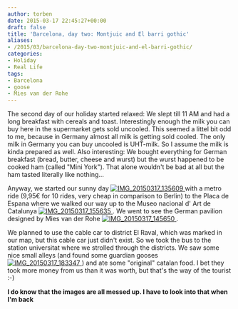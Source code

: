 ```yaml
---
author: torben
date: 2015-03-17 22:45:27+00:00
draft: false
title: 'Barcelona, day two: Montjuic and El barri gothic'
aliases: 
- /2015/03/barcelona-day-two-montjuic-and-el-barri-gothic/
categories:
- Holiday
- Real Life
tags:
- Barcelona
- goose
- Mies van der Rohe
---
```


The second day of our holiday started relaxed: We slept till 11 AM and had a long breakfast with cereals and toast. Interestingly enough the milk you can buy here in the supermarket gets sold uncooled. This seemed a littel bit odd to me, because in Germany almost all milk is getting sold cooled. The only milk in Germany you can buy uncooled is UHT-milk. So I assume the milk is kinda prepared as well. Also interesting: We bought everything for German breakfast (bread, butter, cheese and wurst) but the wurst happened to be cooked ham (called "Mini York"). That alone wouldn't be bad at all but the ham tasted literally like nothing...

Anyway, we started our sunny day [![IMG_20150317_135609](/images/2015-03-17-barcelona-day-two-montjuic-and-el-barri-gothic/IMG_20150317_135609-300x225.jpg)
](/images/2015-03-17-barcelona-day-two-montjuic-and-el-barri-gothic/IMG_20150317_135609.jpg) with a metro ride (9,95€ for 10 rides, very cheap in comparison to Berlin) to the Placa de Espana where we walked our way up to the Museo nacional d' Art de Catalunya [![IMG_20150317_155635](/images/2015-03-17-barcelona-day-two-montjuic-and-el-barri-gothic/IMG_20150317_155635-300x225.jpg)
](/images/2015-03-17-barcelona-day-two-montjuic-and-el-barri-gothic/IMG_20150317_155635.jpg). We went to see the German pavilion designed by Mies van der Rohe [![IMG_20150317_145650](/images/2015-03-17-barcelona-day-two-montjuic-and-el-barri-gothic/IMG_20150317_145650-300x225.jpg)
](/images/2015-03-17-barcelona-day-two-montjuic-and-el-barri-gothic/IMG_20150317_145650.jpg).

We planned to use the cable car to district El Raval, which was marked in our map, but this cable car just didn't exist. So we took the bus to the station universitat where we strolled through the districts. We saw some nice small alleys (and found some guardian gooses [![IMG_20150317_183347](/images/2015-03-17-barcelona-day-two-montjuic-and-el-barri-gothic/IMG_20150317_183347-300x225.jpg)
](/images/2015-03-17-barcelona-day-two-montjuic-and-el-barri-gothic/IMG_20150317_183347.jpg)) and ate some "original" catalan food. I bet they took more money from us than it was worth, but that's the way of the tourist :-)

**I do know that the images are all messed up. I have to look into that when I'm back**
